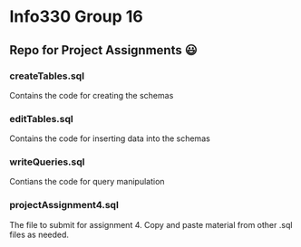 # Info330 Group 16
## Repo for Project Assignments :smiley:

### createTables.sql
Contains the code for creating the schemas

### editTables.sql
Contains the code for inserting data into the schemas

### writeQueries.sql
Contians the code for query manipulation

### projectAssignment4.sql
The file to submit for assignment 4. Copy and paste material from other .sql files
as needed.
